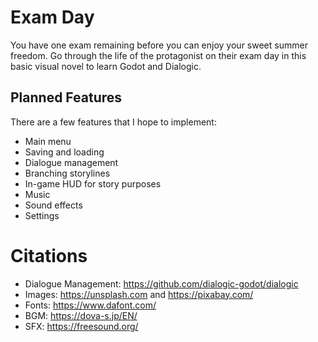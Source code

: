 # Exam Day
You have one exam remaining before you can enjoy your sweet summer freedom. Go through the life of the protagonist on their exam day in this basic visual novel to learn Godot and Dialogic.


## Planned Features
There are a few features that I hope to implement:
- Main menu
- Saving and loading
- Dialogue management
- Branching storylines
- In-game HUD for story purposes
- Music
- Sound effects
- Settings

# Citations
- Dialogue Management:		https://github.com/dialogic-godot/dialogic
- Images:					https://unsplash.com and https://pixabay.com/
- Fonts:					https://www.dafont.com/
- BGM:						https://dova-s.jp/EN/
- SFX:						https://freesound.org/
